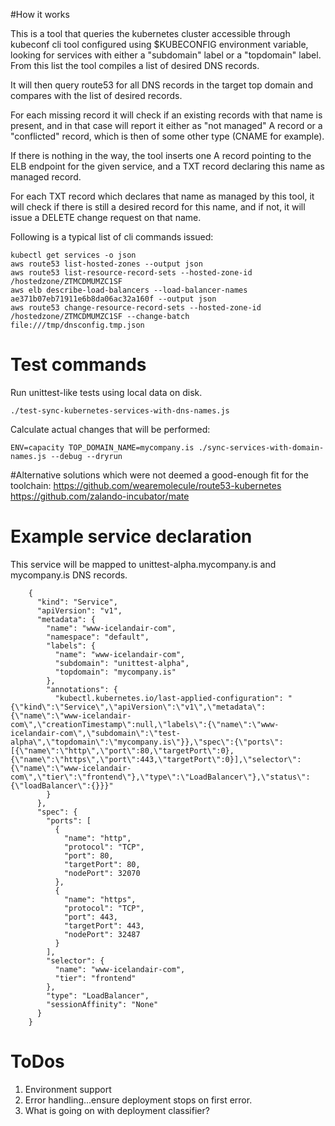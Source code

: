#How it works

This is a tool that queries the kubernetes cluster accessible through kubeconf cli tool configured using $KUBECONFIG 
environment variable, looking for services with either a "subdomain" label or a "topdomain" label. From this list
the tool compiles a list of desired DNS records.

It will then query route53 for all DNS records in the target top domain and compares with the list of
desired records.

For each missing record it will check if an existing records with that name is present, and in that
case will report it either as "not managed" A record or a "conflicted" record, which is then of some
other type (CNAME for example).

If there is nothing in the way, the tool inserts one A record pointing to the ELB endpoint for the
given service, and a TXT record declaring this name as managed record.

For each TXT record which declares that name as managed by this tool, it will check if there is still
a desired record for this name, and if not, it will issue a DELETE change request on that name.


Following is a typical list of cli commands issued:
```
kubectl get services -o json 
aws route53 list-hosted-zones --output json 
aws route53 list-resource-record-sets --hosted-zone-id /hostedzone/ZTMCDMUMZC1SF 
aws elb describe-load-balancers --load-balancer-names ae371b07eb71911e6b8da06ac32a160f --output json
aws route53 change-resource-record-sets --hosted-zone-id /hostedzone/ZTMCDMUMZC1SF --change-batch file:///tmp/dnsconfig.tmp.json
```

# Test commands

Run unittest-like tests using local data on disk.

```
./test-sync-kubernetes-services-with-dns-names.js
```

Calculate actual changes that will be performed:
```
ENV=capacity TOP_DOMAIN_NAME=mycompany.is ./sync-services-with-domain-names.js --debug --dryrun
```


#Alternative solutions which were not deemed a good-enough fit for the toolchain:
https://github.com/wearemolecule/route53-kubernetes
https://github.com/zalando-incubator/mate


# Example service declaration

This service will be mapped to unittest-alpha.mycompany.is and mycompany.is DNS records.

```
    {
      "kind": "Service",
      "apiVersion": "v1",
      "metadata": {
        "name": "www-icelandair-com",
        "namespace": "default",
        "labels": {
          "name": "www-icelandair-com",
          "subdomain": "unittest-alpha",
          "topdomain": "mycompany.is"
        },
        "annotations": {
          "kubectl.kubernetes.io/last-applied-configuration": "{\"kind\":\"Service\",\"apiVersion\":\"v1\",\"metadata\":{\"name\":\"www-icelandair-com\",\"creationTimestamp\":null,\"labels\":{\"name\":\"www-icelandair-com\",\"subdomain\":\"test-alpha\",\"topdomain\":\"mycompany.is\"}},\"spec\":{\"ports\":[{\"name\":\"http\",\"port\":80,\"targetPort\":0},{\"name\":\"https\",\"port\":443,\"targetPort\":0}],\"selector\":{\"name\":\"www-icelandair-com\",\"tier\":\"frontend\"},\"type\":\"LoadBalancer\"},\"status\":{\"loadBalancer\":{}}}"
        }
      },
      "spec": {
        "ports": [
          {
            "name": "http",
            "protocol": "TCP",
            "port": 80,
            "targetPort": 80,
            "nodePort": 32070
          },
          {
            "name": "https",
            "protocol": "TCP",
            "port": 443,
            "targetPort": 443,
            "nodePort": 32487
          }
        ],
        "selector": {
          "name": "www-icelandair-com",
          "tier": "frontend"
        },
        "type": "LoadBalancer",
        "sessionAffinity": "None"
      }
    }

```

# ToDos

1. Environment support
1. Error handling...ensure deployment stops on first error.
1. What is going on with deployment classifier? 